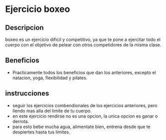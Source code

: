 # Ejercicio boxeo

## Descripcion
boxeo es un ejercicio dificil y competitivo, ya que te pone a ejercitar todo el cuerpo con el objetivo de pelear con otros competidores de la misma clase.

## Beneficios
- Practicamente todos los beneficios que dan los anteriores, excepto el natacion, yoga, flexibilidad y pilates.

## instrucciones
- seguir los ejercicios combendionales de los ejercicios anteriores, pero llendo mas alla del limite de tu cuerpo.
- en este ejercicio rendirse no es una opcion, la unica opcion es ganar o derrota.
- para esto bebe mucha agua, alimentate bien, entrena desde que te despiertes hasta tus limites.

